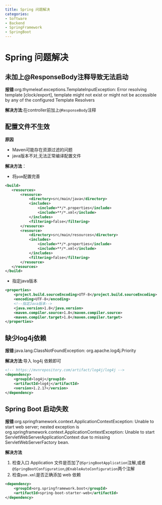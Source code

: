 ```yaml
---
title: Spring 问题解决
categories:
- Software
- Backend
- SpringFramework
- SpringBoot
---
```

# Spring 问题解决

## 未加上@ResponseBody注释导致无法启动

**报错**:org.thymeleaf.exceptions.TemplateInputException: Error resolving template [clock/export], template might not exist or might not be accessible by any of the configured Template Resolvers

**解决方法**:在controller前加上`@ResponseBody`注释

## 配置文件不生效

**原因**

- Maven可能存在资源过滤的问题
- java版本不对,无法正常编译配置文件

**解决方法**：

- 将`pom`配置完善

```xml
<build>
   <resources>
       <resource>
           <directory>src/main/java</directory>
           <includes>
               <include>**/*.properties</include>
               <include>**/*.xml</include>
           </includes>
           <filtering>false</filtering>
       </resource>
       <resource>
           <directory>src/main/resources</directory>
           <includes>
               <include>**/*.properties</include>
               <include>**/*.xml</include>
           </includes>
           <filtering>false</filtering>
       </resource>
   </resources>
</build>
```

- 指定java版本

```xml
<properties>
    <project.build.sourceEncoding>UTF-8</project.build.sourceEncoding>
    <encoding>UTF-8</encoding>
    <!--指定Java版本-->
    <java.version>1.8</java.version>
    <maven.compiler.source>1.8</maven.compiler.source>
    <maven.compiler.target>1.8</maven.compiler.target>
</properties>
```

## 缺少log4j依赖

**报错**:java.lang.ClassNotFoundException: org.apache.log4j.Priority

**解决方法**:导入 log4j 依赖即可

```xml
<!-- https://mvnrepository.com/artifact/log4j/log4j -->
<dependency>
    <groupId>log4j</groupId>
    <artifactId>log4j</artifactId>
    <version>1.2.17</version>
</dependency>
```

## Spring Boot 启动失败

**报错**:org.springframework.context.ApplicationContextException: Unable to start web server; nested exception is org.springframework.context.ApplicationContextException: Unable to start ServletWebServerApplicationContext due to missing ServletWebServerFactory bean.

**解决方法**

1. 检查入口 Application 文件是否加了`@SpringBootApplication`注解,或者`@SpringBootConfiguration`,`@EnableAutoConfiguration`两个注解
2. 检查`pom.xml`是否正确添加 web 依赖

```xml
<dependency>
    <groupId>org.springframework.boot</groupId>
    <artifactId>spring-boot-starter-web</artifactId>
</dependency>
```